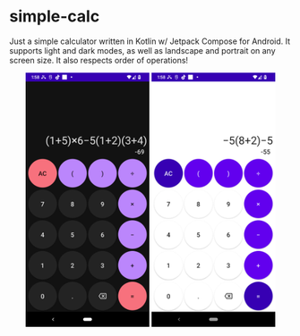 # simple-calc
<p>
Just a simple calculator written in Kotlin w/ Jetpack Compose for Android.
It supports light and dark modes, as well as landscape and portrait on any screen size.  
It also respects order of operations!
 </p>

<p align="center">
  <img src="images/Screenshot_20211220-135809.png" height="455">
  <img src="images/Screenshot_20211220-135852.png" height="455">
</p>
